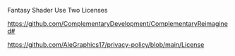 Fantasy Shader Use Two Licenses

https://github.com/ComplementaryDevelopment/ComplementaryReimagined#


https://github.com/AleGraphics17/privacy-policy/blob/main/License
